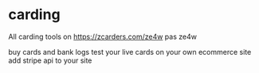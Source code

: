 # carding

All carding tools on https://zcarders.com/ze4w  pas ze4w

buy cards and bank logs
test your live cards on your own ecommerce site
add stripe api to your site
